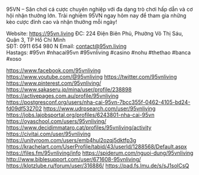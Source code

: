95VN – Sân chơi cá cược chuyên nghiệp với đa dạng trò chơi hấp dẫn và cơ hội nhận thưởng lớn. Trải nghiệm 95VN ngay hôm nay để tham gia những kèo cược đỉnh cao và nhận thưởng mỗi ngày!

Website: https://95vn.living
ĐC: 224 Điện Biên Phủ, Phường Võ Thị Sáu, Quận 3, TP Hồ Chí Minh       
SĐT: 0911 654 980     N
Email: contact@95vn.living   
Hastags: #95vn #nhacai95vn #95vnliving #casino #nohu #thethao #banca #xoso


https://www.facebook.com/95vnliving
https://www.youtube.com/@95vnliving
https://twitter.com/95vnliving
https://www.pinterest.com/95vnliving/
https://www.sakaseru.jp/mina/user/profile/238898
https://activepages.com.au/profile/95vnliving
https://postgresconf.org/users/nha-cai-95vn-7bcc355f-0462-4105-bd24-fd09df532702
https://www.udrpsearch.com/user/95vnliving
https://jobs.lajobsportal.org/profiles/6243801-nha-cai-95vn
https://oyaschool.com/users/95vnliving/
https://www.decidimmataro.cat/profiles/95vnliving/activity
https://civitai.com/user/95vnliving
https://unityroom.com/users/emb4hul2ozqj5dktfp3g
https://krachelart.com/UserProfile/tabid/43/userId/1288568/Default.aspx
https://files.fm/95vnliving/info
https://spiderum.com/nguoi-dung/95vnliving
http://www.biblesupport.com/user/671608-95vnliving/
https://klotzlube.ru/forum/user/316886/
https://pad.fs.lmu.de/s/sJ1solCsQ


